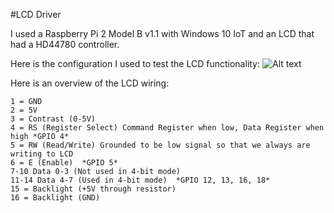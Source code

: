 #LCD Driver

I used a Raspberry Pi 2 Model B v1.1 with Windows 10 IoT and an LCD that had a HD44780 controller.

Here is the configuration I used to test the LCD functionality:
![Alt text](https://github.com/bmalicoat/LCDTest/blob/master/layout.png "LCD test schematic")

Here is an overview of the LCD wiring:

```
1 = GND
2 = 5V
3 = Contrast (0-5V)
4 = RS (Register Select) Command Register when low, Data Register when high *GPIO 4*
5 = RW (Read/Write) Grounded to be low signal so that we always are writing to LCD
6 = E (Enable)  *GPIO 5*
7-10 Data 0-3 (Not used in 4-bit mode)
11-14 Data 4-7 (Used in 4-bit mode)  *GPIO 12, 13, 16, 18*
15 = Backlight (+5V through resistor)
16 = Backlight (GND)
```
